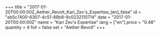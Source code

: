+++
title = "2017-01-20T00:00:00Z_Aether_Revolt_Kari_Zev's_Expertise_[en]_false"
id = "ab5c7400-6307-4c51-88b8-9c0232110714"
date = "2017-01-20T00:00:00Z"
name = "Kari Zev's Expertise"
lang = ["en"]
price = "0.48"
quantity = 4
foil = false
set = "Aether Revolt"
+++

